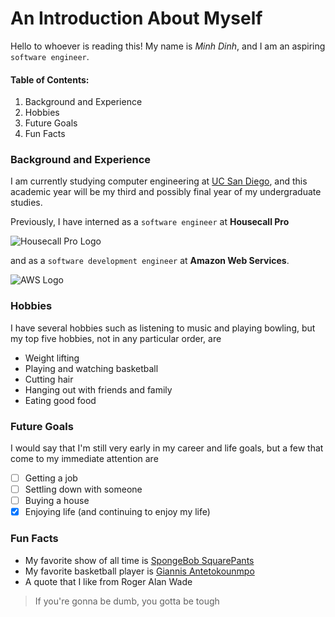 # An Introduction About Myself

Hello to whoever is reading this! My name is *Minh Dinh*, and I am an aspiring `software engineer`. 

#### Table of Contents:
1. Background and Experience
2. Hobbies
3. Future Goals
4. Fun Facts

### Background and Experience
I am currently studying computer engineering at [UC San Diego](https://ucsd.edu/), and this academic year will be my third and possibly final year of my undergraduate studies. 

Previously, I have interned as a `software engineer` at **Housecall Pro**

![Housecall Pro Logo](https://cdn.technologyadvice.com/wp-content/uploads/2015/06/HousecallProLogo-300x236.png)

and as a `software development engineer` at **Amazon Web Services**.

![AWS Logo](https://upload.wikimedia.org/wikipedia/commons/thumb/9/93/Amazon_Web_Services_Logo.svg/1200px-Amazon_Web_Services_Logo.svg.png)

### Hobbies
I have several hobbies such as listening to music and playing bowling, but my top five hobbies, not in any particular order, are
- Weight lifting
- Playing and watching basketball
- Cutting hair
- Hanging out with friends and family
- Eating good food

### Future Goals
I would say that I'm still very early in my career and life goals, but a few that come to my immediate attention are
- [ ] Getting a job
- [ ] Settling down with someone
- [ ] Buying a house
- [x] Enjoying life (and continuing to enjoy my life)

### Fun Facts
- My favorite show of all time is [SpongeBob SquarePants](spongebob.jpg)
- My favorite basketball player is [Giannis Antetokounmpo](giannis.jpg)
- A quote that I like from Roger Alan Wade
> If you're gonna be dumb, you gotta be tough